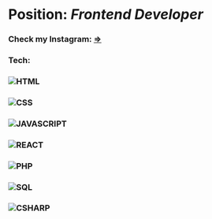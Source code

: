# Position: *Frontend Developer*
### Check my Instagram: [=>](https://instagram.com/itgodoit/)
### Tech:
### ![HTML](https://img.shields.io/badge/-HTML-151515?logo=html5)
### ![CSS](https://img.shields.io/badge/-CSS-151515?logo=css3)
### ![JAVASCRIPT](https://img.shields.io/badge/-JAVASCRIPT-151515?logo=javascript)
### ![REACT](https://img.shields.io/badge/-REACT-151515?logo=react)
### ![PHP](https://img.shields.io/badge/-PHP-151515?logo=php)
### ![SQL](https://img.shields.io/badge/-SQL-151515?logo=sql)
### ![CSHARP](https://img.shields.io/badge/-C%23-151515?logo=C#)
